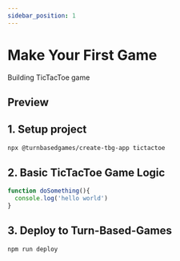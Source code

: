 ```yaml
---
sidebar_position: 1
---
```


# Make Your First Game

Building TicTacToe game

## Preview

## 1. Setup project
```bash
npx @turnbasedgames/create-tbg-app tictactoe
```


## 2. Basic TicTacToe Game Logic
```javascript
function doSomething(){
  console.log('hello world')
}
```

## 3. Deploy to Turn-Based-Games
```bash
npm run deploy
```
